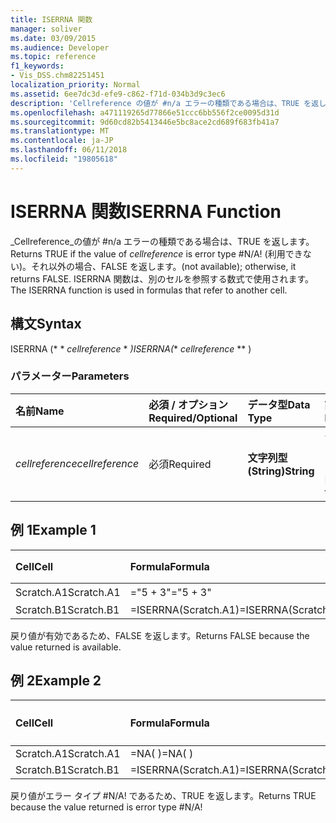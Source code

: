```yaml
---
title: ISERRNA 関数
manager: soliver
ms.date: 03/09/2015
ms.audience: Developer
ms.topic: reference
f1_keywords:
- Vis_DSS.chm82251451
localization_priority: Normal
ms.assetid: 6ee7dc3d-efe9-c862-f71d-034b3d9c3ec6
description: 'Cellreference の値が #n/a エラーの種類である場合は、TRUE を返します。 (利用できない)。それ以外の場合、FALSE を返します。 ISERRNA 関数は、別のセルを参照する数式で使用されます。'
ms.openlocfilehash: a471119265d77866e51ccc6bb556f2ce0095d31d
ms.sourcegitcommit: 9d60cd82b5413446e5bc8ace2cd689f683fb41a7
ms.translationtype: MT
ms.contentlocale: ja-JP
ms.lasthandoff: 06/11/2018
ms.locfileid: "19805618"
---
```

# <a name="iserrna-function"></a><span data-ttu-id="f5e91-105">ISERRNA 関数</span><span class="sxs-lookup"><span data-stu-id="f5e91-105">ISERRNA Function</span></span>

<span data-ttu-id="f5e91-106">_Cellreference_の値が #n/a エラーの種類である場合は、TRUE を返します。</span><span class="sxs-lookup"><span data-stu-id="f5e91-106">Returns TRUE if the value of  _cellreference_ is error type #N/A!</span></span> <span data-ttu-id="f5e91-107">(利用できない)。それ以外の場合、FALSE を返します。</span><span class="sxs-lookup"><span data-stu-id="f5e91-107">(not available); otherwise, it returns FALSE.</span></span> <span data-ttu-id="f5e91-108">ISERRNA 関数は、別のセルを参照する数式で使用されます。</span><span class="sxs-lookup"><span data-stu-id="f5e91-108">The ISERRNA function is used in formulas that refer to another cell.</span></span> 
  
## <a name="syntax"></a><span data-ttu-id="f5e91-109">構文</span><span class="sxs-lookup"><span data-stu-id="f5e91-109">Syntax</span></span>

<span data-ttu-id="f5e91-110">ISERRNA (* * *cellreference* * *)</span><span class="sxs-lookup"><span data-stu-id="f5e91-110">ISERRNA(** *cellreference* ** )</span></span> 
  
### <a name="parameters"></a><span data-ttu-id="f5e91-111">パラメーター</span><span class="sxs-lookup"><span data-stu-id="f5e91-111">Parameters</span></span>

|<span data-ttu-id="f5e91-112">**名前**</span><span class="sxs-lookup"><span data-stu-id="f5e91-112">**Name**</span></span>|<span data-ttu-id="f5e91-113">**必須 / オプション**</span><span class="sxs-lookup"><span data-stu-id="f5e91-113">**Required/Optional**</span></span>|<span data-ttu-id="f5e91-114">**データ型**</span><span class="sxs-lookup"><span data-stu-id="f5e91-114">**Data Type**</span></span>|<span data-ttu-id="f5e91-115">**説明**</span><span class="sxs-lookup"><span data-stu-id="f5e91-115">**Description**</span></span>|
|:-----|:-----|:-----|:-----|
| <span data-ttu-id="f5e91-116">_cellreference_</span><span class="sxs-lookup"><span data-stu-id="f5e91-116">_cellreference_</span></span> <br/> |<span data-ttu-id="f5e91-117">必須</span><span class="sxs-lookup"><span data-stu-id="f5e91-117">Required</span></span>  <br/> |<span data-ttu-id="f5e91-118">**文字列型 (String)**</span><span class="sxs-lookup"><span data-stu-id="f5e91-118">**String**</span></span> <br/> |<span data-ttu-id="f5e91-119">セルの参照を指定します。</span><span class="sxs-lookup"><span data-stu-id="f5e91-119">Reference to a cell.</span></span>  <br/> |
   
## <a name="example-1"></a><span data-ttu-id="f5e91-120">例 1</span><span class="sxs-lookup"><span data-stu-id="f5e91-120">Example 1</span></span>

|<span data-ttu-id="f5e91-121">**Cell**</span><span class="sxs-lookup"><span data-stu-id="f5e91-121">**Cell**</span></span>|<span data-ttu-id="f5e91-122">**Formula**</span><span class="sxs-lookup"><span data-stu-id="f5e91-122">**Formula**</span></span>|<span data-ttu-id="f5e91-123">**戻り値**</span><span class="sxs-lookup"><span data-stu-id="f5e91-123">**Value returned**</span></span>|
|:-----|:-----|:-----|
|<span data-ttu-id="f5e91-124">Scratch.A1</span><span class="sxs-lookup"><span data-stu-id="f5e91-124">Scratch.A1</span></span>  <br/> |<span data-ttu-id="f5e91-125">="5 + 3"</span><span class="sxs-lookup"><span data-stu-id="f5e91-125">="5 + 3"</span></span>  <br/> |<span data-ttu-id="f5e91-126">「8」</span><span class="sxs-lookup"><span data-stu-id="f5e91-126">"8"</span></span>  <br/> |
|<span data-ttu-id="f5e91-127">Scratch.B1</span><span class="sxs-lookup"><span data-stu-id="f5e91-127">Scratch.B1</span></span>  <br/> |<span data-ttu-id="f5e91-128">=ISERRNA(Scratch.A1)</span><span class="sxs-lookup"><span data-stu-id="f5e91-128">=ISERRNA(Scratch.A1)</span></span>  <br/> |<span data-ttu-id="f5e91-129">FALSE</span><span class="sxs-lookup"><span data-stu-id="f5e91-129">FALSE</span></span>  <br/> |
   
<span data-ttu-id="f5e91-130">戻り値が有効であるため、FALSE を返します。</span><span class="sxs-lookup"><span data-stu-id="f5e91-130">Returns FALSE because the value returned is available.</span></span>
  
## <a name="example-2"></a><span data-ttu-id="f5e91-131">例 2</span><span class="sxs-lookup"><span data-stu-id="f5e91-131">Example 2</span></span>

|<span data-ttu-id="f5e91-132">**Cell**</span><span class="sxs-lookup"><span data-stu-id="f5e91-132">**Cell**</span></span>|<span data-ttu-id="f5e91-133">**Formula**</span><span class="sxs-lookup"><span data-stu-id="f5e91-133">**Formula**</span></span>|<span data-ttu-id="f5e91-134">**戻り値**</span><span class="sxs-lookup"><span data-stu-id="f5e91-134">**Value returned**</span></span>|
|:-----|:-----|:-----|
|<span data-ttu-id="f5e91-135">Scratch.A1</span><span class="sxs-lookup"><span data-stu-id="f5e91-135">Scratch.A1</span></span>  <br/> |<span data-ttu-id="f5e91-136">=NA( )</span><span class="sxs-lookup"><span data-stu-id="f5e91-136">=NA( )</span></span>  <br/> |<span data-ttu-id="f5e91-137">#N/A!</span><span class="sxs-lookup"><span data-stu-id="f5e91-137">#N/A!</span></span>  <br/> |
|<span data-ttu-id="f5e91-138">Scratch.B1</span><span class="sxs-lookup"><span data-stu-id="f5e91-138">Scratch.B1</span></span>  <br/> |<span data-ttu-id="f5e91-139">=ISERRNA(Scratch.A1)</span><span class="sxs-lookup"><span data-stu-id="f5e91-139">=ISERRNA(Scratch.A1)</span></span>  <br/> |<span data-ttu-id="f5e91-140">TRUE</span><span class="sxs-lookup"><span data-stu-id="f5e91-140">TRUE</span></span>  <br/> |
   
<span data-ttu-id="f5e91-141">戻り値がエラー タイプ #N/A! であるため、TRUE を返します。</span><span class="sxs-lookup"><span data-stu-id="f5e91-141">Returns TRUE because the value returned is error type #N/A!</span></span>
  

